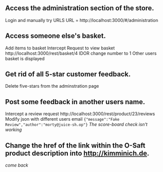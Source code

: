 ## Access the administration section of the store.
Login and manually try URLS
URL = http://localhost:3000/#/administration

## Access someone else's basket.
Add items to basket
Intercept Request to view basket 
http://localhost:3000/rest/basket/4
IDOR change number to 1
Other users basket is displayed

## Get rid of all 5-star customer feedback.
Delete five-stars from the adminstration page

## Post some feedback in another users name.	
Intercept a review request http://localhost:3000/rest/product/23/reviews
Modify json with different users email `{"message":"Fake Review","author":"morty@juice-sh.op"}`
*The score-board check isn't working*


## Change the href of the link within the O-Saft product description into http://kimminich.de.
*come back*

